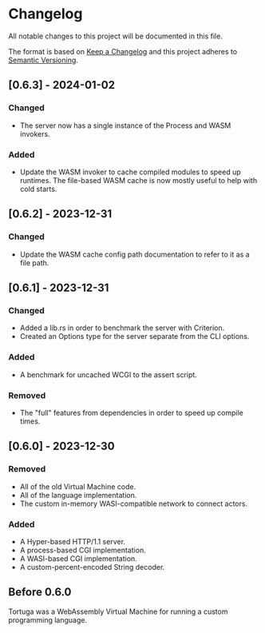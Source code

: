 # Changelog

All notable changes to this project will be documented in this file.

The format is based on [Keep a Changelog](http://keepachangelog.com/en/1.0.0/)
and this project adheres to [Semantic Versioning](http://semver.org/spec/v2.0.0.html).

## [0.6.3] - 2024-01-02
### Changed
- The server now has a single instance of the Process and WASM invokers.

### Added
- Update the WASM invoker to cache compiled modules to speed up runtimes. The file-based WASM cache is now mostly useful to help with cold starts.

## [0.6.2] - 2023-12-31
### Changed
- Update the WASM cache config path documentation to refer to it as a file path.

## [0.6.1] - 2023-12-31
### Changed
- Added a lib.rs in order to benchmark the server with Criterion.
- Created an Options type for the server separate from the CLI options.

### Added
- A benchmark for uncached WCGI to the assert script.

### Removed
- The "full" features from dependencies in order to speed up compile times.

## [0.6.0] - 2023-12-30

### Removed
- All of the old Virtual Machine code.
- All of the language implementation.
- The custom in-memory WASI-compatible network to connect actors.

### Added
- A Hyper-based HTTP/1.1 server.
- A process-based CGI implementation.
- A WASI-based CGI implementation.
- A custom-percent-encoded String decoder.

## Before 0.6.0
Tortuga was a WebAssembly Virtual Machine for running a custom programming language. 
